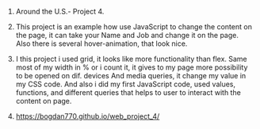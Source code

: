 1. Around the U.S.- Project 4.

2. This project is an example how use JavaScript to change the content on the page, it can take your Name and Job and change it on the page. Also there is several hover-animation, that look nice. 

3. I this project i used grid, it looks like more functionality than flex. Same most of my width in % or i count it, it gives to my page more possibility to be opened on dif. devices And media queries, it change my value in my CSS code. And also i did my first JavaScript code, used values, functions, and different queries that helps to user to interact with the content on page.

4. https://bogdan770.github.io/web_project_4/
